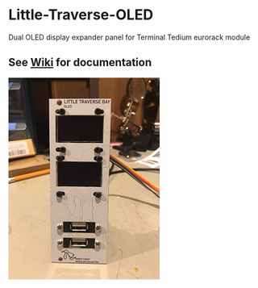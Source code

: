 # Little-Traverse-OLED
Dual OLED display expander panel for Terminal Tedium eurorack module

## See [Wiki](https://github.com/NorthCoastModularCollective/Little-Traverse-OLED/wiki) for documentation

![Pic of OLED panel](https://github.com/NorthCoastModularCollective/Little-Traverse-OLED/blob/master/images/IMG_2188.png)
